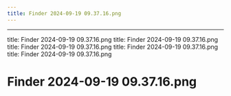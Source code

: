 ```yaml
---
title: Finder 2024-09-19 09.37.16.png
---
```

---
title: Finder 2024-09-19 09.37.16.png
title: Finder 2024-09-19 09.37.16.png
title: Finder 2024-09-19 09.37.16.png
title: Finder 2024-09-19 09.37.16.png
title: Finder 2024-09-19 09.37.16.png
# Finder 2024-09-19 09.37.16.png
